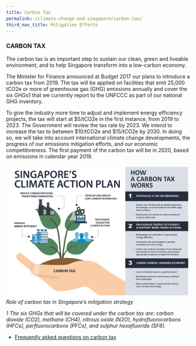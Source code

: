 ```yaml
---
title: Carbon Tax
permalink: /climate-change-and-singapore/carbon-tax/
third_nav_title: Mitigation Efforts
---
```


### CARBON TAX

The carbon tax is an important step to sustain our clean, green and liveable environment, and to help Singapore transform into a low-carbon economy.

The Minister for Finance announced at Budget 2017 our plans to introduce a carbon tax from 2019. The tax will be applied on facilities that emit 25,000 tCO2e or more of greenhouse gas (GHG) emissions annually and cover the six GHGs1 that we currently report to the UNFCCC as part of our national GHG inventory.

To give the industry more time to adjust and implement energy efficiency projects, the tax will start at $5/tCO2e in the first instance, from 2019 to 2023. The Government will review the tax rate by 2023. We intend to increase the tax to between $10/tCO2e and $15/tCO2e by 2030. In doing so, we will take into account international climate change developments, the progress of our emissions mitigation efforts, and our economic competitiveness. The first payment of the carbon tax will be in 2020, based on emissions in calendar year 2019.

<a href="/images/carbon-pricing.png" target="_blank"> ![Carbon Pricing](/images/carbon-pricing.png "Carbon Pricing")</a>
*Role of carbon tax in Singapore’s mitigation strategy*

*1 The six GHGs that will be covered under the carbon tax are: carbon dioxide (CO2), methane (CH4), nitrous oxide (N2O), hydrofluorocarbons (HFCs), perfluorocarbons (PFCs), and sulphur hexafluoride (SF6).*

* [<a href="/pages/faq/" target="_blank">Frequently asked questions on carbon tax</a>](/pages/faq/)
